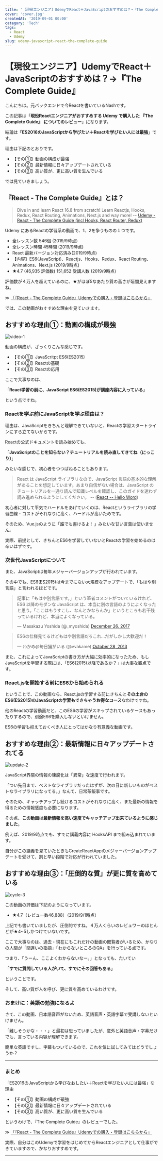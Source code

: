 ```yaml
---
title: '【現役エンジニア】UdemyでReact＋JavaScriptのおすすめは？→『The Complete Guide』'
cover: 'cover.jpg'
createdAt: '2019-09-01 00:00'
category: 'Tech'
tags:
  - React
  - Udemy
slug: udemy-javascript-react-the-complete-guide
---
```


# 【現役エンジニア】UdemyでReact＋JavaScriptのおすすめは？→『The Complete Guide』

こんにちは。元バックエンドで今Reactを書いているNashです。

この記事は「**現役Reactエンジニアがおすすめする Udemy で購入した 『The Complete Guide』 についてのレビュー**」になります。

結論は「**ES2016のJavaScriptから学びたい＋Reactを学びたい人には最強**」です。

理由は下記のとおりです。

- 【その①】動画の構成が最強
- 【その②】最新情報に日々アップデートされている
- 【その③】高い質が、更に高い質を生んでいる

では見ていきましょう。

## 『React - The Complete Guide』とは？

> Dive in and learn React 16.8 from scratch! Learn Reactjs, Hooks, Redux, React Routing, Animations, Next.js and way more! -- [Udemy - React - The Complete Guide (incl Hooks, React Router, Redux)](https://www.udemy.com/react-the-complete-guide-incl-redux/)

Udemy にあるReactの学習系の動画で、1、2を争うものの１つです。

- 全レッスン数 546個 (2019/9時点)
- 全レッスン時間 45時間 (2019/9時点)
- React 最新バージョン対応済み(2019/9時点)
- 【内容】ES6(JavaScript)、Reactjs、Hooks、Redux、React Routing、Animations、Next.js (2019/9時点)
- ★4.7 (46,935 評価数) 151,652 受講人数 (2019/9時点)

評価数が４万人を超えているのに、★がほぼ5なあたり質の高さが垣間見えますね。

<!-- AFFI A8.net -->
≫ <a href="https://www.udemy.com/react-the-complete-guide-incl-redux?deal_code=JPA8DEAL2PERCENTAGE&aEightID=s00000016735001">「『React - The Complete Guide』Udemyでの購入・登録はこちらから」</a>

では、この動画がおすすめな理由を見ていきます。

## おすすめな理由①：動画の構成が最強

![video-1](1.jpg)

動画の構成が、ざっくりこんな感じです。

- 【その①】JavaScritpt ES6(ES2015)
- 【その②】Reactの基礎
- 【その③】Reactの応用

ここで大事なのは、

「**React学習の前に、JavaScript ES6(ES2015)が講座内容に入っている**」

という点ですね。

### Reactを学ぶ前にJavaScriptを学ぶ理由は？

理由は、JavaScriptをきちんと理解できていないと、Reactの学習スタートラインにすら立てないからです。

Reactの公式ドキュメントを読み始めても、

「**JavaScriptのことを知らない？チュートリアルを読み直してきてね（にっこり）**」

みたいな感じで、初心者をつつぱねることもあります。

> React は JavaScript ライブラリなので、JavaScript 言語の基本的な理解があることを想定しています。あまり自信がない場合は、JavaScript のチュートリアルを一通り読んで知識レベルを確認し、このガイドを迷わず読み進められるようにしてください。 -- ([React -- Hello Word](https://ja.reactjs.org/docs/hello-world.html))

初心者に対して平気でハードルをあげていくのは、Reactというライブラリの学習曲線・コストがそれなりに高く、ハードルが高いためです。

そのため、Vue.jsのように「誰でも書けるよ！」みたいな甘い言葉は使いません。

実際、前提として、きちんとES6を学習していないとReactの学習を始めるのは辛いはずです。

### 次世代JavaScriptについて

また、JavaScriptは毎年メジャーバージョンアップが行われています。

その中でも、ES6(ES2015)は今までにない大規模なアップデートで、「もはや別言語」と言われるほどです。

<!-- Twitter -->
<blockquote class="twitter-tweet" data-conversation="none"><p lang="ja" dir="ltr">記事に「もはや別言語です。」という筆者コメントがついているけれど、ES6 以降のモダンな JavaScript は、本当に別の言語のようによくなったと思う。「ここはもうすこし、なんとかならんか」というところも若干残っているけれど、本当によくなっている。</p>&mdash; Masakazu Yoshida (@_myoshida) <a href="https://twitter.com/_myoshida/status/945609528812244992?ref_src=twsrc%5Etfw">December 26, 2017</a></blockquote> <script async src="https://platform.twitter.com/widgets.js" charset="utf-8"></script>

<!-- Twitter -->
<blockquote class="twitter-tweet"><p lang="ja" dir="ltr">ES6の仕様見てるけどもはや別言語だろこれ…だがしかし大歓迎だ！</p>&mdash; わかめ@毎日猫がいる (@vvakame) <a href="https://twitter.com/vvakame/status/394646066982703104?ref_src=twsrc%5Etfw">October 28, 2013</a></blockquote> <script async src="https://platform.twitter.com/widgets.js" charset="utf-8"></script>

また、これによってJavaScriptの書き方が大幅に効率的になったため、もしJavaScriptを学習する際には、「ES6(2015)以降であるか？」は大事な観点です。

### React.jsを開始する前にES6から始められる

ということで、この動画なら、React.jsの学習する前にきちんと**その土台のES6(ES2015)のJavaScriptの学習もできちゃうお得なコース**なわけですね。

他のReactの学習動画だと、このES6の学習がスキップされているケースもあったりするので、別途ES6を購入しないといけません。

ES6の学習も抑えておくべき人にとってはかなり有意義な動画です。

## おすすめな理由②：最新情報に日々アップデートされてる

![update-2](2.jpg)

JavaScript界隈の情報の陳腐化は「異常」な速度で行われます。

「つい先日まで、ベストなライブラリだったはずが、次の日に新しいものがベストなライブラリになってる。」なんて、日常茶飯事です。

そのため、キャッチアップし続けるコストがそれなりに高く、また最新の情報を得るための情報感度も必要になります。

その点、**この動画は最新情報を高い速度でキャッチアップ出来ているように感じました**。

例えば、2019/9時点でも、すでに講義内容に HooksAPI まで組み込まれています。

自分がこの講義を見ていたときもCreateReactAppのメジャーバージョンアップデートを受けて、割と早い段階で対応が行われていました。


## おすすめな理由③：「圧倒的な質」が更に質を高めている

![cycle-3](3.jpg)

この動画の評価は下記のようになっています。

- ★4.7（レビュー数46,888）（2019/9/1時点）

上記でも書いていましたが、圧倒的ですね。４万人くらいのレビュワーのほとんどが★4~5しかつけていないです。

ここで大事なのは、過去・現在にもこれだけの動画の閲覧者がいるため、かなりの人間が「間違いの指摘」「わからないところのQA」を行っている点です。

つまり、「うーん、ここよくわからないなー。」となっても、たいてい

「**すでに質問している人がいて、すでにその回答もある**」

ということです。

そして、高い質が人を呼び、更に質を高めているわけです。

### おまけに：英語の勉強になるよ

さて、この動画、日本語音声がないため、英語音声・英語字幕で受講しないといけません。

「難しそうかな・・・」と最初は思っていましたが、意外と英語音声・字幕だけでも、言っている内容が理解できます。

簡単な英語ですし、字幕もついているので、これを気に試してみてはどうでしょうか？

---

### まとめ

「ES2016のJavaScriptから学びなおしたい＋Reactを学びたい人には最強」な理由
- 【その①】動画の構成が最強
- 【その②】最新情報に日々アップデートされている
- 【その③】高い質が、更に高い質を生んでいる


というわけで、『The Complete Guide』のレビューでした。

<!-- AFFI A8.net -->
≫ <a href="https://www.udemy.com/react-the-complete-guide-incl-redux?deal_code=JPA8DEAL2PERCENTAGE&aEightID=s00000016735001">「『React - The Complete Guide』Udemyでの購入・登録はこちらから」</a>

実際、自分はこのUdemyで学習をはじめてからReactエンジニアとして仕事ができていますので、かなりおすすめです。

---
